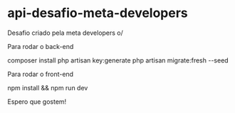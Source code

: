 # api-desafio-meta-developers
Desafio criado pela meta developers o/ 

Para rodar o back-end 

composer install
php artisan key:generate
php artisan migrate:fresh --seed

Para rodar o front-end

npm install && npm run dev

Espero que gostem!
